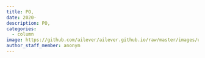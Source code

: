 ```yaml
---
title: PO,
date: 2020-
description: PO, 
categories:
  - column
image: https://github.com/ailever/ailever.github.io/raw/master/images/unsplash/gray_Politics.png
author_staff_member: anonym
---
```


